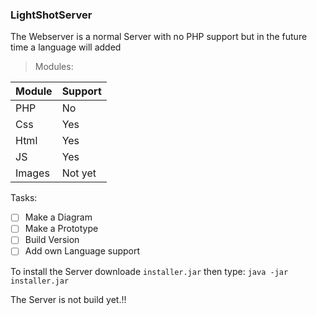 ### LightShotServer

The Webserver is a normal Server with no PHP support but in the future time a language will added

>Modules:

Module|Support
------|-------
PHP|No
Css|Yes
Html|Yes
JS|Yes
Images|Not yet

Tasks:
- [ ] Make a Diagram
- [ ] Make a Prototype
- [ ] Build Version
- [ ] Add own Language support

To install the Server downloade `installer.jar` then type: `java -jar installer.jar`

The Server is not build yet.!!
